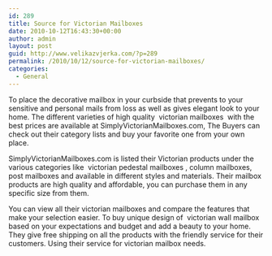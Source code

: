 ```yaml
---
id: 289
title: Source for Victorian Mailboxes
date: 2010-10-12T16:43:30+00:00
author: admin
layout: post
guid: http://www.velikazvjerka.com/?p=289
permalink: /2010/10/12/source-for-victorian-mailboxes/
categories:
  - General
---
```

To place the decorative mailbox in your curbside that prevents to your sensitive and personal mails from loss as well as gives elegant look to your home. The different varieties of high quality &nbsp;victorian mailboxes&nbsp; with the best prices are available at SimplyVictorianMailboxes.com, The Buyers can check out their category lists and buy your favorite one from your own place.

SimplyVictorianMailboxes.com is listed their Victorian products under the various categories like &nbsp;victorian pedestal mailboxes&nbsp;, column mailboxes, post mailboxes and available in different styles and materials. Their mailbox products are high quality and affordable, you can purchase them in any specific size from them.

You can view all their victorian mailboxes and compare the features that make your selection easier. To buy unique design of &nbsp;victorian wall mailbox&nbsp; based on your expectations and budget and add a beauty to your home. They give free shipping on all the products with the friendly service for their customers. Using their service for victorian mailbox needs.